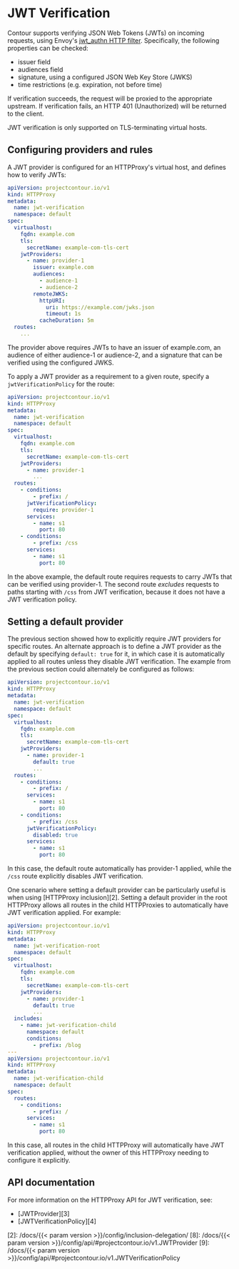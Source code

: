 # JWT Verification

Contour supports verifying JSON Web Tokens (JWTs) on incoming requests, using Envoy's [jwt_authn HTTP filter][1].
Specifically, the following properties can be checked:
- issuer field
- audiences field
- signature, using a configured JSON Web Key Store (JWKS)
- time restrictions (e.g. expiration, not before time)

If verification succeeds, the request will be proxied to the appropriate upstream.
If verification fails, an HTTP 401 (Unauthorized) will be returned to the client.

JWT verification is only supported on TLS-terminating virtual hosts.

## Configuring providers and rules

A JWT provider is configured for an HTTPProxy's virtual host, and defines how to verify JWTs:

```yaml
apiVersion: projectcontour.io/v1
kind: HTTPProxy
metadata:
  name: jwt-verification
  namespace: default
spec:
  virtualhost:
    fqdn: example.com
    tls:
      secretName: example-com-tls-cert
    jwtProviders:
      - name: provider-1
        issuer: example.com
        audiences:
          - audience-1
          - audience-2
        remoteJWKS:
          httpURI:
            uri: https://example.com/jwks.json
            timeout: 1s
          cacheDuration: 5m
  routes:
    ...
```

The provider above requires JWTs to have an issuer of example.com, an audience of either audience-1 or audience-2, and a signature that can be verified using the configured JWKS.

To apply a JWT provider as a requirement to a given route, specify a `jwtVerificationPolicy` for the route:

```yaml
apiVersion: projectcontour.io/v1
kind: HTTPProxy
metadata:
  name: jwt-verification
  namespace: default
spec:
  virtualhost:
    fqdn: example.com
    tls:
      secretName: example-com-tls-cert
    jwtProviders:
      - name: provider-1
        ...
  routes:
    - conditions:
        - prefix: /
      jwtVerificationPolicy:
        require: provider-1
      services:
        - name: s1
          port: 80
    - conditions:
        - prefix: /css
      services:
        - name: s1
          port: 80
```

In the above example, the default route requires requests to carry JWTs that can be verified using provider-1.
The second route _excludes_ requests to paths starting with `/css` from JWT verification, because it does not have a JWT verification policy.

## Setting a default provider

The previous section showed how to explicitly require JWT providers for specific routes.
An alternate approach is to define a JWT provider as the default by specifying `default: true` for it, in which case it is automatically applied to all routes unless they disable JWT verification.
The example from the previous section could alternately be configured as follows:

```yaml
apiVersion: projectcontour.io/v1
kind: HTTPProxy
metadata:
  name: jwt-verification
  namespace: default
spec:
  virtualhost:
    fqdn: example.com
    tls:
      secretName: example-com-tls-cert
    jwtProviders:
      - name: provider-1
        default: true
        ...
  routes:
    - conditions:
        - prefix: /
      services:
        - name: s1
          port: 80
    - conditions:
        - prefix: /css
      jwtVerificationPolicy:
        disabled: true
      services:
        - name: s1
          port: 80
```

In this case, the default route automatically has provider-1 applied, while the `/css` route explicitly disables JWT verification.

One scenario where setting a default provider can be particularly useful is when using [HTTPProxy inclusion][2].
Setting a default provider in the root HTTPProxy allows all routes in the child HTTPProxies to automatically have JWT verification applied.
For example:

```yaml
apiVersion: projectcontour.io/v1
kind: HTTPProxy
metadata:
  name: jwt-verification-root
  namespace: default
spec:
  virtualhost:
    fqdn: example.com
    tls:
      secretName: example-com-tls-cert
    jwtProviders:
      - name: provider-1
        default: true
        ...
  includes:
    - name: jwt-verification-child
      namespace: default
      conditions:
        - prefix: /blog
---
apiVersion: projectcontour.io/v1
kind: HTTPProxy
metadata:
  name: jwt-verification-child
  namespace: default
spec:
  routes:
    - conditions:
        - prefix: /
      services:
        - name: s1
          port: 80
```

In this case, all routes in the child HTTPProxy will automatically have JWT verification applied, without the owner of this HTTPProxy needing to configure it explicitly.

## API documentation

For more information on the HTTPProxy API for JWT verification, see:

- [JWTProvider][3]
- [JWTVerificationPolicy][4]


[1]: https://www.envoyproxy.io/docs/envoy/latest/configuration/http/http_filters/jwt_authn_filter
[2]: /docs/{{< param version >}}/config/inclusion-delegation/
[8]: /docs/{{< param version >}}/config/api/#projectcontour.io/v1.JWTProvider
[9]: /docs/{{< param version >}}/config/api/#projectcontour.io/v1.JWTVerificationPolicy
